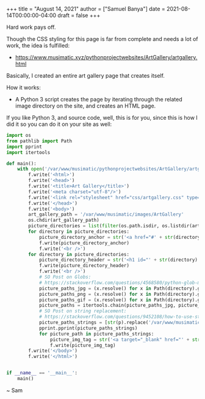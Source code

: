 +++
title = "August 14, 2021"
author = ["Samuel Banya"]
date = 2021-08-14T00:00:00-04:00
draft = false
+++

Hard work pays off.

Though the CSS styling for this page is far from complete and needs a lot of work, the idea is fulfilled:

-   <https://www.musimatic.xyz/pythonprojectwebsites/ArtGallery/artgallery.html>

Basically, I created an entire art gallery page that creates itself.

How it works:

-   A Python 3 script creates the page by iterating through the related image directory on the site, and creates an HTML page.

If you like Python 3, and source code, well, this is for you, since this is how I did it so you can do it on your site
as well:

```python
import os
from pathlib import Path
import pprint
import itertools

def main():
    with open('/var/www/musimatic/pythonprojectwebsites/ArtGallery/artgallery.html', 'w') as f:
        f.write('<html>')
        f.write('<head>')
        f.write('<title>Art Gallery</title>')
        f.write('<meta charset="utf-8"/>')
        f.write('<link rel="stylesheet" href="css/artgallery.css" type="text/css"/>')
        f.write('</head>')
        f.write('<body>')
        art_gallery_path = '/var/www/musimatic/images/ArtGallery'
        os.chdir(art_gallery_path)
        picture_directories = list(filter(os.path.isdir, os.listdir(art_gallery_path)))
        for directory in picture_directories:
            picture_directory_anchor = str('<a href="#' + str(directory) + '">' + str(directory) + '</a>')
            f.write(picture_directory_anchor)
            f.write('<br />')
        for directory in picture_directories:
            picture_directory_header = str('<h1 id="' + str(directory) + '">' + str(directory) + '</h1>')
            f.write(picture_directory_header)
            f.write('<br />')
            # SO Post on Globs:
            # https://stackoverflow.com/questions/4568580/python-glob-multiple-filetypes
            picture_paths_jpg = (x.resolve() for x in Path(directory).glob("*.jpg"))
            picture_paths_png = (x.resolve() for x in Path(directory).glob("*.png"))
            picture_paths_gif = (x.resolve() for x in Path(directory).glob("*.gif"))
            picture_paths = itertools.chain(picture_paths_jpg, picture_paths_png, picture_paths_gif)
            # SO Post on string replacement:
            # https://stackoverflow.com/questions/9452108/how-to-use-string-replace-in-python-3-x
            picture_paths_strings = [str(p).replace('/var/www/musimatic/', 'https://musimatic.xyz/') for p in picture_paths]
            pprint.pprint(picture_paths_strings)
            for picture_path in picture_paths_strings:
                picture_img_tag = str('<a target="_blank" href="' + str(picture_path) + '"><img src="' + str(picture_path) + '"/></a>')
                f.write(picture_img_tag)
        f.write('</body>')
        f.write('</html>')


if __name__ == '__main__':
    main()
```

~ Sam